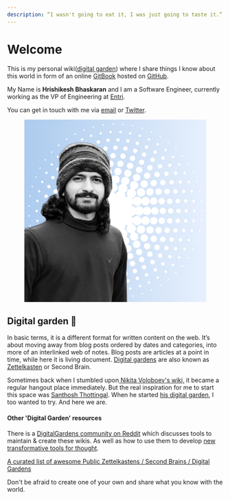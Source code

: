 ```yaml
---
description: “I wasn't going to eat it, I was just going to taste it.” - Winnie the Pooh
---
```


# Welcome

This is my personal wiki([digital garden](https://schof.co/digital-garden/)) where I share things I know about this world in form of an online [GitBook](https://wiki.stultus.in) hosted on [GitHub](https://github.com/stultus/wiki).

My Name is **Hrishikesh Bhaskaran** and I am a Software Engineer, currently working as the VP of Engineering at [Entri](https://entri.app).&#x20;

You can get in touch with me via [email](mailto:hello@stultus.in) or [Twitter](https://twitter.com/\_stultus).

<figure><img src=".gitbook/assets/profile-pic-3.png" alt=""><figcaption></figcaption></figure>

## Digital garden 🌱 <a href="#grow-your-own-digital-garden" id="grow-your-own-digital-garden"></a>

In basic terms, it is a different format for written content on the web. It’s about moving away from blog posts ordered by dates and categories, into more of an interlinked web of notes. Blog posts are articles at a point in time, while here it is living document. [Digital gardens](https://joelhooks.com/digital-garden) are also known as [Zettelkasten](https://en.wikipedia.org/wiki/Zettelkasten) or Second Brain.

Sometimes back when I stumbled upon[ Nikita Voloboev's wiki,](https://wiki.nikiv.dev/) it became a regular hangout place immediately. But the real inspiration for me to start this space was [Santhosh Thottingal](https://thottingal.in/). When he started [his digital garden](https://docs.thottingal.in/), I too wanted to try. And here we are.&#x20;

#### Other 'Digital Garden' resources

&#x20;There is a [DigitalGardens community on Reddit](https://www.reddit.com/r/DigitalGardens/) which discusses tools to maintain & create these wikis. As well as how to use them to develop [new transformative tools for thought](https://numinous.productions/ttft/).

​[A curated list of awesome Public Zettelkastens / Second Brains / Digital Gardens](https://github.com/KasperZutterman/Second-Brain)​

Don't be afraid to create one of your own and share what you know with the world.
